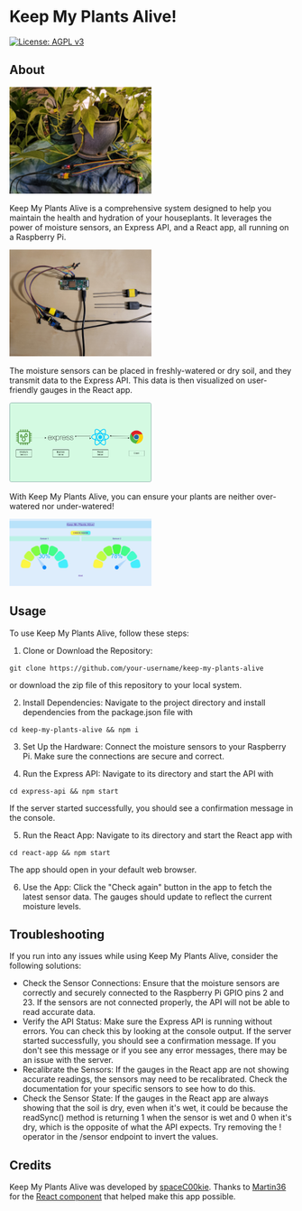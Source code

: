 # Keep My Plants Alive!

[![License: AGPL v3](https://img.shields.io/badge/License-AGPL_v3-blue.svg)](https://www.gnu.org/licenses/agpl-3.0)

## About

<img src="readme-assets/PlantsSensor.jpg" width="50%">

Keep My Plants Alive is a comprehensive system designed to help you maintain the health and hydration of your houseplants. It leverages the power of moisture sensors, an Express API, and a React app, all running on a Raspberry Pi.

<img src="readme-assets/PiSensor.jpg" width="50%">

The moisture sensors can be placed in freshly-watered or dry soil, and they transmit data to the Express API. This data is then visualized on user-friendly gauges in the React app.

<img src="readme-assets/Flow.png" width="50%">

With Keep My Plants Alive, you can ensure your plants are neither over-watered nor under-watered!

<img src="readme-assets/Gauges.png" width="50%">

## Usage

To use Keep My Plants Alive, follow these steps:

1. Clone or Download the Repository:
```
git clone https://github.com/your-username/keep-my-plants-alive
````
or download the zip file of this repository to your local system.

2. Install Dependencies: Navigate to the project directory and install dependencies from the package.json file with
```
cd keep-my-plants-alive && npm i
````

3. Set Up the Hardware: Connect the moisture sensors to your Raspberry Pi. Make sure the connections are secure and correct.

4. Run the Express API: Navigate to its directory and start the API with
```
cd express-api && npm start
````
If the server started successfully, you should see a confirmation message in the console.

5. Run the React App: Navigate to its directory and start the React app with
```
cd react-app && npm start
````
The app should open in your default web browser.

6. Use the App: Click the "Check again" button in the app to fetch the latest sensor data. The gauges should update to reflect the current moisture levels.

## Troubleshooting

If you run into any issues while using Keep My Plants Alive, consider the following solutions:

- Check the Sensor Connections: Ensure that the moisture sensors are correctly and securely connected to the Raspberry Pi GPIO pins 2 and 23. If the sensors are not connected properly, the API will not be able to read accurate data.
- Verify the API Status: Make sure the Express API is running without errors. You can check this by looking at the console output. If the server started successfully, you should see a confirmation message. If you don't see this message or if you see any error messages, there may be an issue with the server.
- Recalibrate the Sensors: If the gauges in the React app are not showing accurate readings, the sensors may need to be recalibrated. Check the documentation for your specific sensors to see how to do this.
- Check the Sensor State: If the gauges in the React app are always showing that the soil is dry, even when it's wet, it could be because the readSync() method is returning 1 when the sensor is wet and 0 when it's dry, which is the opposite of what the API expects. Try removing the ! operator in the /sensor endpoint to invert the values.

## Credits

Keep My Plants Alive was developed by [spaceC00kie](https://github.com/spaceC00kie). Thanks to [Martin36](https://github.com/Martin36) for the [React component](https://github.com/Martin36/react-gauge-chart) that helped make this app possible.
